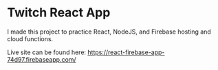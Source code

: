# Twitch React App

I made this project to practice React, NodeJS, and Firebase hosting and cloud functions.

Live site can be found here: https://react-firebase-app-74d97.firebaseapp.com/
